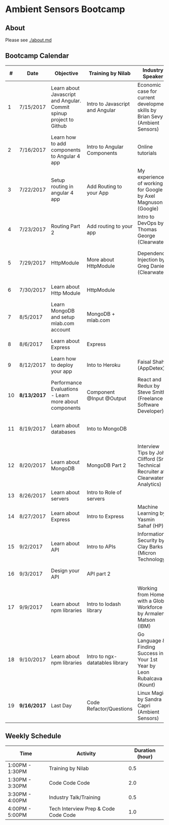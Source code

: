 # Ambient Sensors Bootcamp

## About 
Please see [./about.md](https://github.com/ambientsensors-bootcamp/resources/blob/master/about.md)  

## Bootcamp Calendar
**#**|**Date**| **Objective** | **Training by Nilab** | **Industry Speaker** | **Interview Prep**
-----|-----|-----|-----|-----|-----
1 | 7/15/2017|Learn about Javascript and Angular. Commit spinup project to Github|Intro to Javascript and Angular |Economic case for current development skills by Brian Sevy (Ambient Sensors)| N/A
2 | 7/16/2017|Learn how to add components to Angular 4 app |Intro to Angular Components |Online tutorials | N/A
3 | 7/22/2017|Setup routing in angular 4 app |Add Routing to your App |My experience of working for Google by Axel Magnuson (Google)| Character Count 
4 | 7/23/2017|Routing Part 2 | Add routing to your app | Intro to DevOps by Thomas George (Clearwater) | Number is odd or even
5 | 7/29/2017|HttpModule |More about HttpModule |Dependency Injection by Greg Daniels (Clearwater) | Print numbers from 1 to 10 in reverse order
6 | 7/30/2017|Learn about Http Module |HttpModule  | | Add n natural numbers from 1 
7 | 8/5/2017|Learn MongoDB and setup mlab.com account  |MongoDB + mlab.com | | Print the average score given n scores for a student
8 | 8/6/2017|Learn about Express |Express | | Convert upper case to lower case
9 | 8/12/2017|Learn how to deploy your app |Into to Heroku|Faisal Shah (AppDetex) | Print multiplication table
10 | **8/13/2017**|Performance Evaluations - Learn more about components |Component @Input @Output |React and Redux by Steve Smith (Freelance Software Developer)| Check whether an element occurs in a list
11| 8/19/2017|Learn about databases |Into to MongoDB | | Find top two maximum numbers in array   
12 | 8/20/2017|Learn about MongoDB |MongoDB Part 2 |Interview Tips by John Clifford (Sr. Technical Recruiter at Clearwater Analytics) | Find largest number in array   
13 | 8/26/2017|Learn about servers |Intro to Role of servers| | String is a palindrome   
14 | 8/27/2017|Learn about Express |Intro to Express |Machine Learning by Yasmin Sahaf (HP) | Concatenates two lists  
15 | 9/2/2017|Learn about API|Intro to APIs | Information Security by Clay Barks (Micron Technology) | Merge two sorted lists into a new sorted list   
16 | 9/3/2017|Design your API |API part 2 | | Find sum of numbers in a list   
17 | 9/9/2017|Learn about npm libraries |Intro to lodash library |Working from Home with a Global Workforce by Armalene Matson (IBM)| Reverse a sentence   
18 | 9/10/2017|Learn about npm libraries |Intro to ngx-datatables library | Go Language & Finding Success in Your 1st Year by Leon Rubalcava (Kount) | Is palindrome (String and Int) 
19 | **9/16/2017**|Last Day |Code Refactor/Questions |Linux Magic by Sandra Capri (Ambient Sensors) | Is anagram (String and Int)  


## Weekly Schedule 
**Time**| **Activity** | **Duration (hour)**
-----|-----| -----
1:00PM - 1:30PM|Training by Nilab | 0.5
1:30PM - 3:30PM|Code Code Code | 2.0
3:30PM - 4:00PM|Industry Talk/Training | 0.5
4:00PM - 5:00PM|Tech Interview Prep & Code Code Code | 1.0
